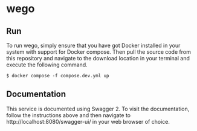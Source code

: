 # wego

## Run

To run wego, simply ensure that you have got Docker installed in your system with support for Docker compose. Then pull
the source code from this repository and navigate to the download location in your terminal and execute the following
command.

```shell
$ docker compose -f compose.dev.yml up
```

## Documentation

This service is documented using Swagger 2. To visit the documentation, follow the instructions above and then navigate
to http://localhost:8080/swagger-ui/ in your web browser of choice.